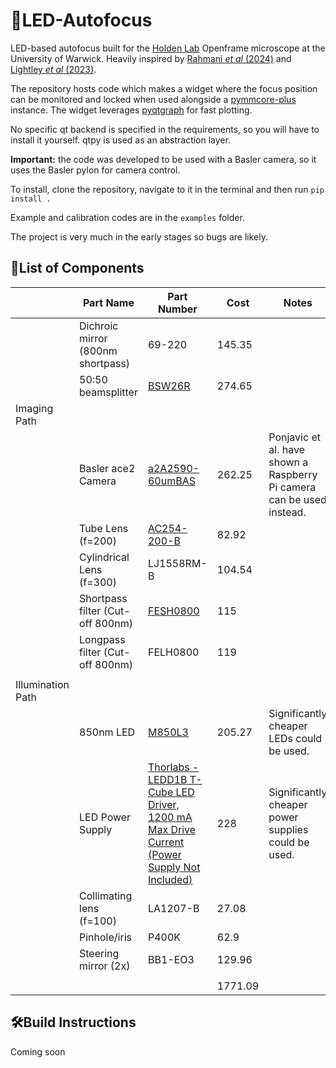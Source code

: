 ﻿# 🚨LED-Autofocus
LED-based autofocus built for the [Holden Lab](https://holdenlab.github.io/) Openframe microscope at the University of Warwick. Heavily inspired by [Rahmani _et al_ (2024)](https://opg.optica.org/oe/fulltext.cfm?uri=oe-32-8-13331&id=548369) and [Lightley _et al_ (2023)](https://onlinelibrary.wiley.com/doi/10.1111/jmi.13219).

The repository hosts code which makes a widget where the focus position can be monitored and locked when used alongside a [pymmcore-plus](https://pymmcore-plus.github.io/pymmcore-plus/) instance. The widget leverages [pyqtgraph](https://pyqtgraph.readthedocs.io/) for fast plotting. 

No specific qt backend is specified in the requirements, so you will have to install it yourself. qtpy is used as an abstraction layer.

**Important:** the code was developed to be used with a Basler camera, so it uses the Basler pylon for camera control.

To install, clone the repository, navigate to it in the terminal and then run `pip install .`

Example and calibration codes are in the `examples` folder.

The project is very much in the early stages so bugs are likely.

## 📃List of Components
|                   | Part Name                         | Part Number                                                                                                                                              | Cost    | Notes                                                                 |
| ----------------- | --------------------------------- | -------------------------------------------------------------------------------------------------------------------------------------------------------- | ------- | --------------------------------------------------------------------- |
|                   | Dichroic mirror (800nm shortpass) | 69-220                                                                                                                                                   | 145.35  |                                                                       |
|                   | 50:50 beamsplitter                | [BSW26R](https://www.thorlabs.com/thorproduct.cfm?partnumber=BSW26R)                                                                                     | 274.65  |                                                                       |
| Imaging Path      |                                   |                                                                                                                                                          |         |                                                                       |
|                   | Basler ace2 Camera                | [a2A2590-60umBAS](https://www.edmundoptics.com/p/basler-ace2-a2a2590-60umbas-monochrome-usb3-basic-camera/44055/)                                        | 262.25  | Ponjavic et al. have shown a Raspberry Pi camera can be used instead. |
|                   | Tube Lens (f=200)                 | [AC254-200-B](https://www.thorlabs.com/thorproduct.cfm?partnumber=AC254-200-B)                                                                           | 82.92   |                                                                       |
|                   | Cylindrical Lens (f=300)          | LJ1558RM-B                                                                                                                                               | 104.54  |                                                                       |
|                   | Shortpass filter (Cut-off 800nm)  | [FESH0800](https://www.thorlabs.com/thorproduct.cfm?partnumber=FESH0800)                                                                                 | 115     |                                                                       |
|                   | Longpass filter (Cut-off 800nm)   | FELH0800                                                                                                                                                 | 119     |                                                                       |
|                   |                                   |                                                                                                                                                          |         |                                                                       |
| Illumination Path |                                   |                                                                                                                                                          |         |                                                                       |
|                   | 850nm LED                         | [M850L3](https://www.thorlabs.com/thorproduct.cfm?partnumber=M850L3)                                                                                     | 205.27  | Significantly cheaper LEDs could be used.                             |
|                   | LED Power Supply                  | [Thorlabs - LEDD1B T-Cube LED Driver, 1200 mA Max Drive Current (Power Supply Not Included)](https://www.thorlabs.com/thorproduct.cfm?partnumber=LEDD1B) | 228     | Significantly cheaper power supplies could be used.                   |
|                   | Collimating lens (f=100)          | LA1207-B                                                                                                                                                 | 27.08   |                                                                       |
|                   | Pinhole/iris                      | P400K                                                                                                                                                    | 62.9    |                                                                       |
|                   | Steering mirror (2x)              | BB1-EO3                                                                                                                                                  | 129.96  |                                                                       |
|                   |                                   |                                                                                                                                                          |         |                                                                       |
|                   |                                   |                                                                                                                                                          | 1771.09 |                                                                       |
## 🛠️Build Instructions
Coming soon
